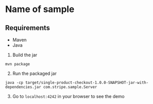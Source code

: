 # Name of sample

## Requirements
* Maven
* Java

1. Build the jar
```
mvn package
```

2. Run the packaged jar
```
java -cp target/single-product-checkout-1.0.0-SNAPSHOT-jar-with-dependencies.jar com.stripe.sample.Server
```

3. Go to `localhost:4242` in your browser to see the demo

